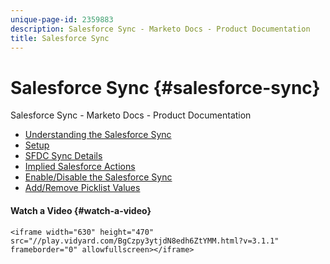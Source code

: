 ```yaml
---
unique-page-id: 2359883
description: Salesforce Sync - Marketo Docs - Product Documentation
title: Salesforce Sync
---
```


# Salesforce Sync {#salesforce-sync}

Salesforce Sync - Marketo Docs - Product Documentation

* [Understanding the Salesforce Sync](salesforce-sync/understanding-the-salesforce-sync.md)
* [Setup](salesforce-sync/setup.md)
* [SFDC Sync Details](salesforce-sync/sfdc-sync-details.md)
* [Implied Salesforce Actions](salesforce-sync/implied-salesforce-actions.md)
* [Enable/Disable the Salesforce Sync](salesforce-sync/enable-disable-the-salesforce-sync.md)
* [Add/Remove Picklist Values](salesforce-sync/add-remove-picklist-values.md)

#### Watch a Video {#watch-a-video}

`<iframe width="630" height="470" src="//play.vidyard.com/BgCzpy3ytjdN8edh6ZtYMM.html?v=3.1.1" frameborder="0" allowfullscreen></iframe>`  